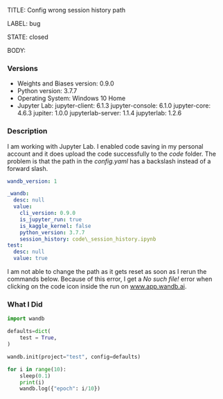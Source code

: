 TITLE:
Config wrong session history path

LABEL:
bug

STATE:
closed

BODY:
### Versions
* Weights and Biases version: 0.9.0
* Python version: 3.7.7
* Operating System: Windows 10 Home
* Jupyter Lab:
jupyter-client: 6.1.3
jupyter-console: 6.1.0
jupyter-core: 4.6.3
jupiter: 1.0.0
jupyterlab-server: 1.1.4
jupyterlab: 1.2.6

### Description
I am working with Jupyter Lab. I enabled code saving in my personal account and it does upload the code successfully to the _code_ folder. The problem is that the path in the _config.yaml_ has a backslash instead of a forward slash.
```yaml
wandb_version: 1

_wandb:
  desc: null
  value:
    cli_version: 0.9.0
    is_jupyter_run: true
    is_kaggle_kernel: false
    python_version: 3.7.7
    session_history: code\_session_history.ipynb
test:
  desc: null
  value: true
```
I am not able to change the path as it gets reset as soon as I rerun the commands below. Because of this error, I get a _No such file!_ error when clicking on the code icon inside the run on www.app.wandb.ai.


### What I Did

```py
import wandb

defaults=dict(
    test = True,
)

wandb.init(project="test", config=defaults)

for i in range(10):
    sleep(0.1)
    print(i)
    wandb.log({"epoch": i/10})
```



